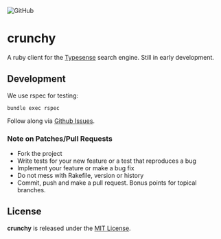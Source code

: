 ![GitHub](https://img.shields.io/github/license/front-matter/crunchy?logo=MIT)

# crunchy

A ruby client for the [Typesense](https://typesense.org/) search engine. Still in early development.

## Development

We use rspec for testing:

```
bundle exec rspec
```

Follow along via [Github Issues](https://github.com/front-matter/crunchy/issues).

### Note on Patches/Pull Requests

- Fork the project
- Write tests for your new feature or a test that reproduces a bug
- Implement your feature or make a bug fix
- Do not mess with Rakefile, version or history
- Commit, push and make a pull request. Bonus points for topical branches.

## License

**crunchy** is released under the [MIT License](https://github.com/front-matter/crunchy/blob/main/LICENSE).